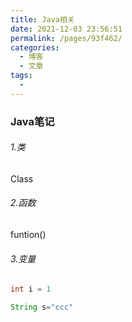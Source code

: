 ```yaml
---
title: Java相关
date: 2021-12-03 23:56:51
permalink: /pages/93f462/
categories:
  - 博客
  - 文章
tags:
  - 
---
```

### Java笔记

###### 1.类

Class

###### 2.函数

funtion()

###### 3.变量

```java
int i = 1

String s="ccc"
```

